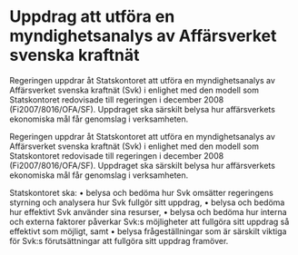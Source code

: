 # Uppdrag att utföra en myndighetsanalys av Affärsverket svenska kraftnät

Regeringen uppdrar åt Statskontoret att utföra en myndighetsanalys av Affärsverket svenska kraftnät (Svk) i enlighet med den modell som Statskontoret redovisade till regeringen i december 2008 (Fi2007/8016/OFA/SF). Uppdraget ska särskilt belysa hur affärsverkets ekonomiska mål får genomslag i verksamheten.

Regeringen uppdrar åt Statskontoret att utföra en myndighetsanalys av Affärsverket svenska kraftnät (Svk) i enlighet med den modell som Statskontoret redovisade till regeringen i december 2008 (Fi2007/8016/OFA/SF). Uppdraget ska särskilt belysa hur affärsverkets ekonomiska mål får genomslag i verksamheten.

Statskontoret ska:
• belysa och bedöma hur Svk omsätter regeringens styrning och analysera hur Svk fullgör sitt uppdrag,
• belysa och bedöma hur effektivt Svk använder sina resurser,
• belysa och bedöma hur interna och externa faktorer påverkar Svk:s möjligheter att fullgöra sitt uppdrag så effektivt som möjligt, samt
• belysa frågeställningar som är särskilt viktiga för Svk:s förutsättningar att fullgöra sitt uppdrag framöver.

